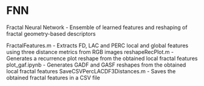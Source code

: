 # FNN
Fractal Neural Network - Ensemble of learned features and reshaping of fractal geometry-based descriptors

FractalFeatures.m - Extracts FD, LAC and PERC local and global features using three distance metrics from RGB images
reshapeRecPlot.m - Generates a recurrence plot reshape from the obtained local fractal features
plot_gaf.ipynb - Generates GADF and GASF reshapes from the obtained local fractal features
SaveCSVPercLACDF3Distances.m - Saves the obtained fractal features in a CSV file
